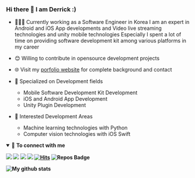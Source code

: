 ### Hi there 👋 I am Derrick :)

- 👨🏽‍💻 Currently working as a Software Engineer in Korea I am an expert in Android and iOS App developments and Video live streaming technologies and unity mobile technologies Especially I spent a lot of time on providing software development kit among various platforms in my career
- 😊 Willing to contribute in opensource development projects
- 🌐 Visit my [porfolio website](https://jinyoung.dev/) for complete background and contact
- 🌟 Specialized on Development fields
  - Mobile Software Development Kit Development
  - iOS and Android App Development
  - Unity Plugin Development

- 🌟 Interested Development Areas
  - Machine learning technologies with Python
  - Computer vision technologies with iOS Swift


  


<!-- - 👨 Know more about me at [Sourcerer](https://sourcerer.io/pr2tik1)  -->

<details open>
<summary>🤝 <b>To connect with me<b></summary>

<p align = "center">

[<img src ="https://img.shields.io/badge/portfolio-web-%23.svg?&style=for-the-badge&logo=&logoColor=white%22">](https://jinyoung.dev/)
[<img src="https://img.shields.io/badge/linkedin-%230077B5.svg?&style=for-the-badge&logo=linkedin&logoColor=white" />](https://www.linkedin.com/in/sensational/) 
[<img src = "https://img.shields.io/badge/instagram-%23E4405F.svg?&style=for-the-badge&logo=instagram&logoColor=white">](https://www.instagram.com/derricks2/) [<img src = "https://img.shields.io/badge/facebook-%231877F2.svg?&style=for-the-badge&logo=facebook&logoColor=white">](https://www.facebook.com/jinyeoung.kang)
[![Hits](https://hits.seeyoufarm.com/api/count/incr/badge.svg?url=https%3A%2F%2Fgithub.com%2Fsuperbderrick%2Fhit-counter)](https://hits.seeyoufarm.com)
![Repos Badge](https://badges.pufler.dev/repos/superbderrick?style=for-the-badge&color=red)


![My github stats](https://github-readme-stats.vercel.app/api?username=superbderrick)






 




